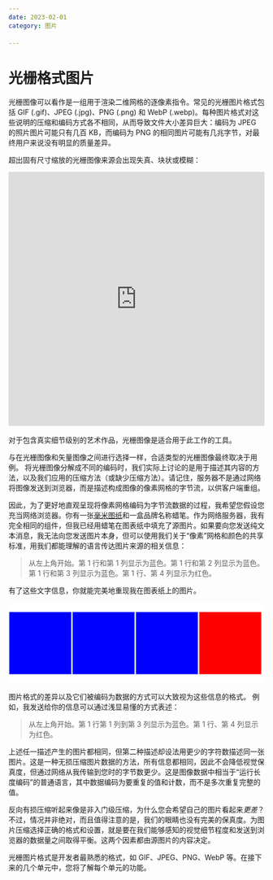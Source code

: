 ```yaml
---
date: 2023-02-01
category: 图片

---
```

# 光栅格式图片 

光栅图像可以看作是一组用于渲染二维网格的逐像素指令。常见的光栅图片格式包括 GIF (.gif)、JPEG (.jpg)、PNG (.png) 和 WebP (.webp)。每种图片格式对这些说明的压缩和编码方式各不相同，从而导致文件大小差异巨大：编码为 JPEG 的照片图片可能只有几百 KB，而编码为 PNG 的相同图片可能有几兆字节，对最终用户来说没有明显的质量差异。

超出固有尺寸缩放的光栅图像来源会出现失真、块状或模糊：

<iframe allow="camera; clipboard-read; clipboard-write; encrypted-media; geolocation; microphone; midi;" loading="lazy" src="https://codepen.io/web-dot-dev/embed/ZEjBQqB?height=500&amp;theme-id=light&amp;default-tab=css%2Cresult&amp;editable=true" data-darkreader-inline-border-top="" data-darkreader-inline-border-right="" data-darkreader-inline-border-bottom="" data-darkreader-inline-border-left="" data-title="由 web-dot-dev 在 Codepen 上发布的 Pen ZEjBQqB" style="color-scheme: initial; box-sizing: inherit; border: 0px; height: 500px; width: 100%; --darkreader-inline-border-top: 0px; --darkreader-inline-border-right: 0px; --darkreader-inline-border-bottom: 0px; --darkreader-inline-border-left: 0px;"></iframe>

对于包含真实细节级别的艺术作品，光栅图像是适合用于此工作的工具。

与在光栅图像和矢量图像之间进行选择一样，合适类型的光栅图像最终取决于用例。 将光栅图像分解成不同的编码时，我们实际上讨论的是用于描述其内容的方法，以及我们应用的压缩方法（或缺少压缩方法）。请记住，服务器不是通过网络将图像发送到浏览器，而是描述构成图像的像素网格的字节流，以供客户端重组。

因此，为了更好地直观呈现将像素网格编码为字节流数据的过程，我希望您假设您充当网络浏览器。你有一张[毫米图纸](https://en.wikipedia.org/wiki/Graph_paper#Formats)和一盒品牌名称蜡笔。作为网络服务器，我有完全相同的组件，但我已经用蜡笔在图表纸中填充了源图片。如果要向您发送纯文本消息，我无法向您发送图片本身，但可以使用我们关于“像素”网格和颜色的共享标准，用我们都能理解的语言传达图片来源的相关信息：

> 从左上角开始。第 1 行和第 1 列显示为蓝色。第 1 行和第 2 列显示为蓝色。第 1 行和第 3 列显示为蓝色。第 1 行、第 4 列显示为红色。

有了这些文字信息，你就能完美地重现我在图表纸上的图片。

![三个水平蓝色方框，后跟一个红色方框。](images/three-horizontal-blue-box-49ba9606c0baf.png)

图片格式的差异以及它们被编码为数据的方式可以大致视为这些信息的格式。 例如，我发送给你的信息可以通过浅显易懂的方式表述：

> 从左上角开始。第 1 行第 1 列到第 3 列显示为蓝色。第 1 行、第 4 列显示为红色。

上述任一描述产生的图片都相同，但第二种描述却设法用更少的字符数描述同一张图片。这是一种无损压缩图片数据的方法，所有信息都相同，因此不会降低视觉保真度，但通过网络从我传输到您时的字节数更少。这是图像数据中相当于“运行长度编码”的普通语言，其中数据编码为要重复的值和计数，而不是多次重复完整的值。

反向有损压缩听起来像是非入门级压缩，为什么您会希望自己的图片看起来*更差*？ 不过，情况并非绝对，而且值得注意的是，我们的眼睛也没有完美的保真度。为图片压缩选择正确的格式和设置，就是要在我们能够感知的视觉细节程度和发送到浏览器的数据量之间取得平衡。这两个因素都由源图片的内容决定。

光栅图片格式是开发者最熟悉的格式，如 GIF、JPEG、PNG、WebP 等。在接下来的几个单元中，您将了解每个单元的功能。